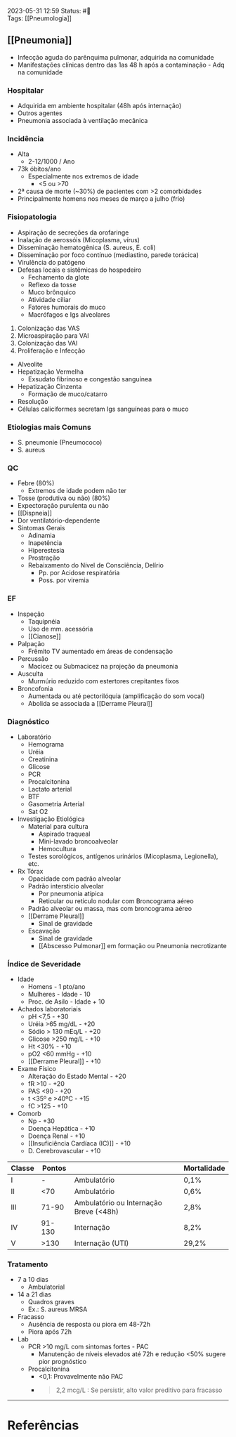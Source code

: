 2023-05-31 12:59
Status: #🌱  
Tags: [[Pneumologia]]
<br/>
## [[Pneumonia]]
- Infecção aguda do parênquima pulmonar, adquirida na comunidade
- Manifestações clínicas dentro das 1as 48 h após a contaminação - Adq na comunidade
### Hospitalar
- Adquirida em ambiente hospitalar (48h após internação)
- Outros agentes
- Pneumonia associada à ventilação mecânica
### Incidência
- Alta
	- 2-12/1000 / Ano
- 73k óbitos/ano
	- Especialmente nos extremos de idade
		- <5 ou >70
- 2ª causa de morte (~30%) de pacientes com >2 comorbidades
- Principalmente homens nos meses de março a julho (frio)
### Fisiopatologia
- Aspiração de secreções da orofaringe
- Inalação de aerossóis (Micoplasma, vírus)
- Disseminação hematogênica (S. aureus, E. coli)
- Disseminação por foco contínuo (mediastino, parede torácica)
- Virulência do patógeno
- Defesas locais e sistêmicas do hospedeiro
	- Fechamento da glote
	- Reflexo da tosse
	- Muco brônquico
	- Atividade ciliar
	- Fatores humorais do muco
	- Macrófagos e Igs alveolares
1. Colonização das VAS
2. Microaspiração para VAI
3. Colonização das VAI
4. Proliferação e Infecção
- Alveolite
- Hepatização Vermelha
	- Exsudato fibrinoso e congestão sanguínea
- Hepatização Cinzenta
	- Formação de muco/catarro
- Resolução
- Células caliciformes secretam Igs sanguíneas para o muco
### Etiologias mais Comuns
- S. pneumonie (Pneumococo)
- S. aureus
### QC
- Febre (80%)
	- Extremos de idade podem não ter
- Tosse (produtiva ou não) (80%)
- Expectoração purulenta ou não
- [[Dispneia]]
- Dor ventilatório-dependente
- Sintomas Gerais
	- Adinamia
	- Inapetência
	- Hiperestesia
	- Prostração
	- Rebaixamento do Nível de Consciência, Delírio
		- Pp. por Acidose respiratória
		- Poss. por viremia
### EF
- Inspeção
	- Taquipnéia
	- Uso de mm. acessória
	- [[Cianose]]
- Palpação
	- Frêmito TV aumentado em áreas de condensação
- Percussão
	- Macicez ou Submacicez na projeção da pneumonia
- Ausculta
	- Murmúrio reduzido com estertores crepitantes fixos
- Broncofonia
	- Aumentada ou até pectorilóquia (amplificação do som vocal)
	- Abolida se associada a [[Derrame Pleural]]
### Diagnóstico
- Laboratório
	- Hemograma
	- Uréia
	- Creatinina
	- Glicose
	- PCR
	- Procalcitonina
	- Lactato arterial
	- BTF
	- Gasometria Arterial
	- Sat O2
- Investigação Etiológica
	- Material para cultura
		- Aspirado traqueal
		- Mini-lavado broncoalveolar
		- Hemocultura
	- Testes sorológicos, antígenos urinários (Micoplasma, Legionella), etc.
- Rx Tórax
	- Opacidade com padrão alveolar
	- Padrão interstício alveolar
		- Por pneumonia atípica
		- Reticular ou reticulo nodular com Broncograma aéreo
	- Padrão alveolar ou massa, mas com broncograma aéreo
	- [[Derrame Pleural]]
		- Sinal de gravidade
	- Escavação
		- Sinal de gravidade
		- [[Abscesso Pulmonar]] em formação ou Pneumonia necrotizante
### Índice de Severidade
- Idade
	- Homens - 1 pto/ano
	- Mulheres - Idade - 10
	- Proc. de Asilo - Idade + 10
- Achados laboratoriais
	- pH <7,5 - +30
	- Uréia >65 mg/dL - +20
	- Sódio > 130 mEq/L - +20
	- Glicose >250 mg/L - +10
	- Ht <30% - +10
	- pO2 <60 mmHg - +10
	- [[Derrame Pleural]] - +10
- Exame Físico
	- Alteração do Estado Mental - +20
	- fR >10 - +20
	- PAS <90 - +20
	- t <35º e >40ºC - +15
	- fC >125 - +10
- Comorb
	- Np - +30
	- Doença Hepática - +10
	- Doença Renal - +10
	- [[Insuficiência Cardíaca (IC)]] - +10
	- D. Cerebrovascular - +10

| Classe | Pontos | | Mortalidade |
| -- | -- | -- | -- |
| I | - | Ambulatório | 0,1% |
| II | <70 | Ambulatório | 0,6% |
| III | 71-90 | Ambulatório ou Internação Breve (<48h) | 2,8% |
| IV | 91-130 | Internação | 8,2% |
| V | >130 | Internação (UTI) | 29,2% |
### Tratamento
- 7 a 10 dias
	- Ambulatorial
- 14 a 21 dias
	- Quadros graves
	- Ex.: S. aureus MRSA
- Fracasso
	- Ausência de resposta ou piora em 48-72h
	- Piora após 72h
- Lab
	- PCR >10 mg/L com sintomas fortes - PAC
		- Manutenção de níveis elevados até 72h e redução <50% sugere pior prognóstico
	- Procalcitonina
		- <0,1: Provavelmente não PAC
		- >2,2 mcg/L : Se persistir, alto valor preditivo para fracasso


____
# Referências

